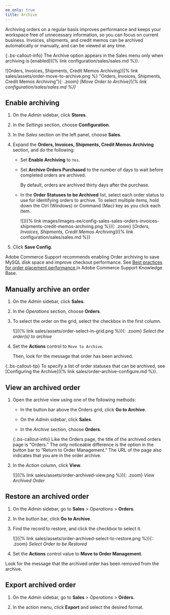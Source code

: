```yaml
---
ee_only: true
title: Archive
---
```


Archiving orders on a regular basis improves performance and keeps your workspace free of unnecessary information, so you can focus on current business. Invoices, shipments, and credit memos can be archived automatically or manually, and can be viewed at any time.

{:.bs-callout-info}
The Archive option appears in the Sales menu only when archiving is [enabled]({% link configuration/sales/sales.md %}).

![Orders, Invoices, Shipments, Credit Memos Archiving]({% link sales/assets/order-move-to-archive.png %} "Orders, Invoices, Shipments, Credit Memos Archiving"){: .zoom}
_[Move Order to Archive]({% link configuration/sales/sales.md %})_

## Enable archiving

1. On the _Admin_ sidebar, click **Stores**.

1. In the _Settings_ section, choose **Configuration**.

1. In the _Sales_ section on the left panel, choose **Sales**.

1. Expand the **Orders, Invoices, Shipments, Credit Memos Archiving** section, and do the following:

    - Set **Enable Archiving** to `Yes`.

    - Set **Archive Orders Purchased** to the number of days to wait before completed orders are archived.

        By default, orders are archived thirty days after the purchase.

    - In the **Order Statuses to be Archived** list, select each order status to use for identifying orders to archive. To select multiple items, hold down the Ctrl (Windows) or Command (Mac) key as you click each item.

        ![]({% link images/images-ee/config-sales-sales-orders-invoices-shipments-credit-memos-archving.png %}){: .zoom}
        [_Orders, Invoices, Shipments, Credit Memos Archiving_]({% link configuration/sales/sales.md %})

1. Click **Save Config**.

  Adobe Commerce Support recommends enabling Order archiving to save MySQL disk space and improve checkout performance. See [Best practices for order placement performance ](https://support.magento.com/hc/en-us/articles/360048170772) in Adobe Commerce Support Knowledge Base.

## Manually archive an order

1. On the _Admin_ sidebar, click **Sales**.

1. In the _Operations_ section, choose **Orders**.

1. To select the order on the grid, select the checkbox in the first column.

    ![]({% link sales/assets/order-select-in-grid.png %}){: .zoom}
    _Select the order(s) to archive_

1. Set the **Actions** control to `Move to Archive`.

    Then, look for the message that order has been archived.

{:.bs-callout-tip}
To specify a list of order statuses that can be archived, see [Configuring the Archive]({% link sales/order-archive-configure.md %}).

## View an archived order

1. Open the archive view using one of the following methods:

    - In the button bar above the Orders grid, click **Go to Archive**.

    - On the _Admin_ sidebar, click **Sales**.

    - In the _Archive_ section, choose **Orders**.

    {:.bs-callout-info}
    Like the Orders page, the title of the archived orders page is “Orders.” The only noticeable difference is the option in the button bar to “Return to Order Management.” The URL of the page also indicates that you are in the order archive.

1. In the _Action_ column, click **View**.

    ![]({% link sales/assets/order-archived-view.png %}){: .zoom}
    _View Archived Order_

## Restore an archived order

1. On the _Admin_ sidebar, go to **Sales** > _Operations_ > **Orders**.

1. In the button bar, click **Go to Archive**.

1. Find the record to restore, and click the checkbox to select it.

    ![]({% link sales/assets/order-archived-select-to-restore.png %}){: .zoom}
    _Select Order to be Restored_

1. Set the **Actions** control value to **Move to Order Management**.

 Look for the message that the archived order has been removed from the archive.

## Export archived order

1. On the _Admin_ sidebar, go to **Sales** > _Operations_ > **Orders**.

1. In the action menu, click **Export** and select the desired format.
